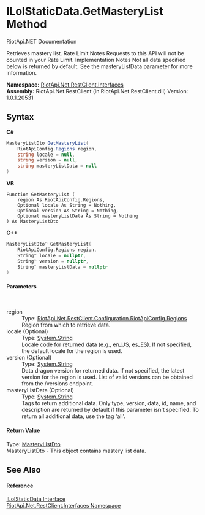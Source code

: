 # ILolStaticData.GetMasteryList Method 
RiotApi.NET Documentation 

Retrieves mastery list. Rate Limit Notes Requests to this API will not be counted in your Rate Limit. Implementation Notes Not all data specified below is returned by default. See the masteryListData parameter for more information.

**Namespace:**&nbsp;<a href="48cda41f-0d73-abf8-ab33-13ac48004c66">RiotApi.Net.RestClient.Interfaces</a><br />**Assembly:**&nbsp;RiotApi.Net.RestClient (in RiotApi.Net.RestClient.dll) Version: 1.0.1.20531

## Syntax

**C#**<br />
``` C#
MasteryListDto GetMasteryList(
	RiotApiConfig.Regions region,
	string locale = null,
	string version = null,
	string masteryListData = null
)
```

**VB**<br />
``` VB
Function GetMasteryList ( 
	region As RiotApiConfig.Regions,
	Optional locale As String = Nothing,
	Optional version As String = Nothing,
	Optional masteryListData As String = Nothing
) As MasteryListDto
```

**C++**<br />
``` C++
MasteryListDto^ GetMasteryList(
	RiotApiConfig.Regions region, 
	String^ locale = nullptr, 
	String^ version = nullptr, 
	String^ masteryListData = nullptr
)
```


#### Parameters
&nbsp;<dl><dt>region</dt><dd>Type: <a href="4d977124-7072-aed6-d4c3-44de17e37ee2">RiotApi.Net.RestClient.Configuration.RiotApiConfig.Regions</a><br />Region from which to retrieve data.</dd><dt>locale (Optional)</dt><dd>Type: <a href="http://msdn2.microsoft.com/en-us/library/s1wwdcbf" target="_blank">System.String</a><br />Locale code for returned data (e.g., en_US, es_ES). If not specified, the default locale for the region is used.</dd><dt>version (Optional)</dt><dd>Type: <a href="http://msdn2.microsoft.com/en-us/library/s1wwdcbf" target="_blank">System.String</a><br />Data dragon version for returned data. If not specified, the latest version for the region is used. List of valid versions can be obtained from the /versions endpoint.</dd><dt>masteryListData (Optional)</dt><dd>Type: <a href="http://msdn2.microsoft.com/en-us/library/s1wwdcbf" target="_blank">System.String</a><br />Tags to return additional data. Only type, version, data, id, name, and description are returned by default if this parameter isn't specified. To return all additional data, use the tag 'all'.</dd></dl>

#### Return Value
Type: <a href="90a2bf2b-6374-34be-9aba-c449c28b63d2">MasteryListDto</a><br />MasteryListDto - This object contains mastery list data.

## See Also


#### Reference
<a href="aa83650f-f275-e38f-8f62-14b2064f0eac">ILolStaticData Interface</a><br /><a href="48cda41f-0d73-abf8-ab33-13ac48004c66">RiotApi.Net.RestClient.Interfaces Namespace</a><br />